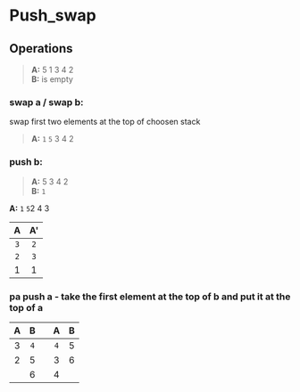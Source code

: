 # Push_swap

## Operations
> **A:**  5 1 3 4 2  
> **B:** is empty


### **swap a / swap b:**  
swap first two elements at the top of choosen stack  
> **A:** `1`  `5`  3  4  2  

### push b:
> **A:**  5 3 4 2  
> **B:**  `1`

**A:**
`1` `5`2 4 3

| A | A' |
|:----:|:----:|
| `3` | `2` |
| `2` | `3` | 
| 1 | 1 |

### **pa** push a - take the first element at the top of b and put it at the top of a
|    A | B   | | A    | B   |
|:----:|:----:|-|:----:|:----:|
| 3 | `4` | | `4` | 5 |
| 2 | 5 | | 3 | 6 | 
|   | 6   | | 4 | 

